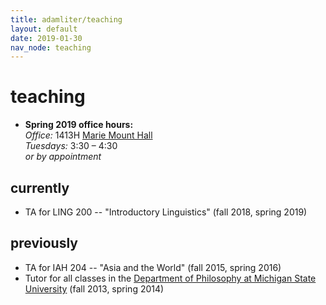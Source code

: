 ```yaml
---
title: adamliter/teaching
layout: default
date: 2019-01-30
nav_node: teaching
---
```


# teaching

<ul>
  <li>
    <strong>
      Spring 2019 office hours:
    </strong>
    <br />
    <em>
      Office:
    </em>
    1413H <a href="https://goo.gl/maps/bMRqjVRuSFs" target="_blank">Marie Mount Hall</a>
    <br />
    <em>
      Tuesdays:
    </em>
    3:30 – 4:30
    <br />
    <em>
      or by appointment
    </em>
  </li>
</ul>

## currently

- TA for LING 200 -- "Introductory Linguistics" (fall 2018, spring 2019)

## previously

- TA for IAH 204 -- "Asia and the World" (fall 2015, spring 2016)
- Tutor for all classes in the [Department of Philosophy at Michigan State University][msu-philosophy] (fall 2013, spring 2014)

[office]: http://maps.msu.edu/interactive/index.php?location=wh
[msu-philosophy]: http://philosophy.msu.edu/
